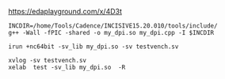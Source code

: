https://edaplayground.com/x/4D3t

```#bash
INCDIR=/home/Tools/Cadence/INCISIVE15.20.010/tools/include/
g++ -Wall -fPIC -shared -o my_dpi.so my_dpi.cpp -I $INCDIR

irun +nc64bit -sv_lib my_dpi.so -sv testvench.sv
```

```
xvlog -sv testvench.sv 
xelab  test -sv_lib my_dpi.so  -R
```
